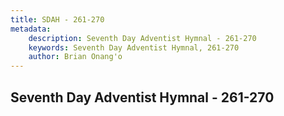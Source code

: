 ```yaml
---
title: SDAH - 261-270
metadata:
    description: Seventh Day Adventist Hymnal - 261-270
    keywords: Seventh Day Adventist Hymnal, 261-270
    author: Brian Onang'o
---
```



## Seventh Day Adventist Hymnal - 261-270
  